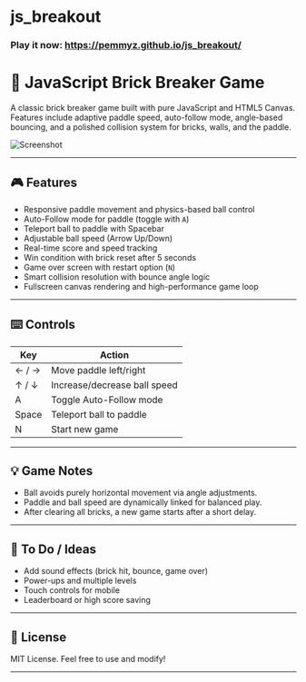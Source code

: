 # js_breakout

### Play it now: https://pemmyz.github.io/js_breakout/

# 🧱 JavaScript Brick Breaker Game

A classic brick breaker game built with pure JavaScript and HTML5 Canvas. Features include adaptive paddle speed, auto-follow mode, angle-based bouncing, and a polished collision system for bricks, walls, and the paddle.

![Screenshot](screenshot.png)

---

## 🎮 Features

- Responsive paddle movement and physics-based ball control
- Auto-Follow mode for paddle (toggle with `A`)
- Teleport ball to paddle with Spacebar
- Adjustable ball speed (Arrow Up/Down)
- Real-time score and speed tracking
- Win condition with brick reset after 5 seconds
- Game over screen with restart option (`N`)
- Smart collision resolution with bounce angle logic
- Fullscreen canvas rendering and high-performance game loop

---

## ⌨️ Controls

| Key            | Action                            |
|----------------|-----------------------------------|
| ← / →          | Move paddle left/right            |
| ↑ / ↓          | Increase/decrease ball speed      |
| A              | Toggle Auto-Follow mode           |
| Space          | Teleport ball to paddle           |
| N              | Start new game                    |


---

## 💡 Game Notes

- Ball avoids purely horizontal movement via angle adjustments.
- Paddle and ball speed are dynamically linked for balanced play.
- After clearing all bricks, a new game starts after a short delay.

---

## 🔧 To Do / Ideas

- Add sound effects (brick hit, bounce, game over)
- Power-ups and multiple levels
- Touch controls for mobile
- Leaderboard or high score saving

---

## 📜 License

MIT License. Feel free to use and modify!

---




